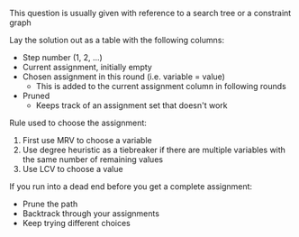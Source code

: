 This question is usually given with reference to a search tree or a constraint graph

Lay the solution out as a table with the following columns:
- Step number (1, 2, ...)
- Current assignment, initially empty
- Chosen assignment in this round (i.e. variable = value)
	- This is added to the current assignment column in following rounds
- Pruned
	- Keeps track of an assignment set that doesn't work

Rule used to choose the assignment:
1. First use MRV to choose a variable
2. Use degree heuristic as a tiebreaker if there are multiple variables with the same number of remaining values
3. Use LCV to choose a value

If you run into a dead end before you get a complete assignment:
- Prune the path
- Backtrack through your assignments
- Keep trying different choices